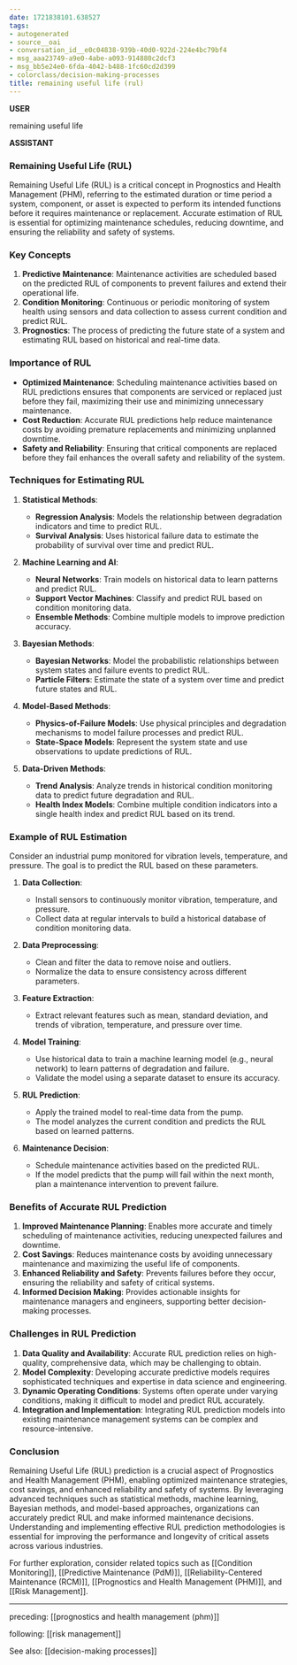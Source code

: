 ```yaml
---
date: 1721838101.638527
tags:
- autogenerated
- source__oai
- conversation_id__e0c04838-939b-40d0-922d-224e4bc79bf4
- msg_aaa23749-a9e0-4abe-a093-914880c2dcf3
- msg_bb5e24e0-6fda-4042-b488-1fc60cd2d399
- colorclass/decision-making-processes
title: remaining useful life (rul)
---
```


**USER**

remaining useful life


**ASSISTANT**

### Remaining Useful Life (RUL)

Remaining Useful Life (RUL) is a critical concept in Prognostics and Health Management (PHM), referring to the estimated duration or time period a system, component, or asset is expected to perform its intended functions before it requires maintenance or replacement. Accurate estimation of RUL is essential for optimizing maintenance schedules, reducing downtime, and ensuring the reliability and safety of systems.

### Key Concepts

1. **Predictive Maintenance**: Maintenance activities are scheduled based on the predicted RUL of components to prevent failures and extend their operational life.
2. **Condition Monitoring**: Continuous or periodic monitoring of system health using sensors and data collection to assess current condition and predict RUL.
3. **Prognostics**: The process of predicting the future state of a system and estimating RUL based on historical and real-time data.

### Importance of RUL

- **Optimized Maintenance**: Scheduling maintenance activities based on RUL predictions ensures that components are serviced or replaced just before they fail, maximizing their use and minimizing unnecessary maintenance.
- **Cost Reduction**: Accurate RUL predictions help reduce maintenance costs by avoiding premature replacements and minimizing unplanned downtime.
- **Safety and Reliability**: Ensuring that critical components are replaced before they fail enhances the overall safety and reliability of the system.

### Techniques for Estimating RUL

1. **Statistical Methods**:
   - **Regression Analysis**: Models the relationship between degradation indicators and time to predict RUL.
   - **Survival Analysis**: Uses historical failure data to estimate the probability of survival over time and predict RUL.

2. **Machine Learning and AI**:
   - **Neural Networks**: Train models on historical data to learn patterns and predict RUL.
   - **Support Vector Machines**: Classify and predict RUL based on condition monitoring data.
   - **Ensemble Methods**: Combine multiple models to improve prediction accuracy.

3. **Bayesian Methods**:
   - **Bayesian Networks**: Model the probabilistic relationships between system states and failure events to predict RUL.
   - **Particle Filters**: Estimate the state of a system over time and predict future states and RUL.

4. **Model-Based Methods**:
   - **Physics-of-Failure Models**: Use physical principles and degradation mechanisms to model failure processes and predict RUL.
   - **State-Space Models**: Represent the system state and use observations to update predictions of RUL.

5. **Data-Driven Methods**:
   - **Trend Analysis**: Analyze trends in historical condition monitoring data to predict future degradation and RUL.
   - **Health Index Models**: Combine multiple condition indicators into a single health index and predict RUL based on its trend.

### Example of RUL Estimation

Consider an industrial pump monitored for vibration levels, temperature, and pressure. The goal is to predict the RUL based on these parameters.

1. **Data Collection**:
   - Install sensors to continuously monitor vibration, temperature, and pressure.
   - Collect data at regular intervals to build a historical database of condition monitoring data.

2. **Data Preprocessing**:
   - Clean and filter the data to remove noise and outliers.
   - Normalize the data to ensure consistency across different parameters.

3. **Feature Extraction**:
   - Extract relevant features such as mean, standard deviation, and trends of vibration, temperature, and pressure over time.

4. **Model Training**:
   - Use historical data to train a machine learning model (e.g., neural network) to learn patterns of degradation and failure.
   - Validate the model using a separate dataset to ensure its accuracy.

5. **RUL Prediction**:
   - Apply the trained model to real-time data from the pump.
   - The model analyzes the current condition and predicts the RUL based on learned patterns.

6. **Maintenance Decision**:
   - Schedule maintenance activities based on the predicted RUL.
   - If the model predicts that the pump will fail within the next month, plan a maintenance intervention to prevent failure.

### Benefits of Accurate RUL Prediction

1. **Improved Maintenance Planning**: Enables more accurate and timely scheduling of maintenance activities, reducing unexpected failures and downtime.
2. **Cost Savings**: Reduces maintenance costs by avoiding unnecessary maintenance and maximizing the useful life of components.
3. **Enhanced Reliability and Safety**: Prevents failures before they occur, ensuring the reliability and safety of critical systems.
4. **Informed Decision Making**: Provides actionable insights for maintenance managers and engineers, supporting better decision-making processes.

### Challenges in RUL Prediction

1. **Data Quality and Availability**: Accurate RUL prediction relies on high-quality, comprehensive data, which may be challenging to obtain.
2. **Model Complexity**: Developing accurate predictive models requires sophisticated techniques and expertise in data science and engineering.
3. **Dynamic Operating Conditions**: Systems often operate under varying conditions, making it difficult to model and predict RUL accurately.
4. **Integration and Implementation**: Integrating RUL prediction models into existing maintenance management systems can be complex and resource-intensive.

### Conclusion

Remaining Useful Life (RUL) prediction is a crucial aspect of Prognostics and Health Management (PHM), enabling optimized maintenance strategies, cost savings, and enhanced reliability and safety of systems. By leveraging advanced techniques such as statistical methods, machine learning, Bayesian methods, and model-based approaches, organizations can accurately predict RUL and make informed maintenance decisions. Understanding and implementing effective RUL prediction methodologies is essential for improving the performance and longevity of critical assets across various industries.

For further exploration, consider related topics such as [[Condition Monitoring]], [[Predictive Maintenance (PdM)]], [[Reliability-Centered Maintenance (RCM)]], [[Prognostics and Health Management (PHM)]], and [[Risk Management]].


---

preceding: [[prognostics and health management (phm)]]  


following: [[risk management]]

See also: [[decision-making processes]]